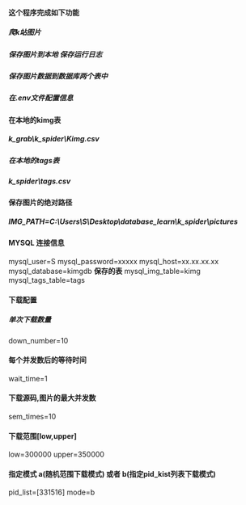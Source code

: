 #### 这个程序完成如下功能
##### 爬k站图片
##### 保存图片到本地 保存运行日志
##### 保存图片数据到数据库两个表中
##### 在.env文件配置信息

#### 在本地的kimg表
##### k_grab\k_spider\Kimg.csv
##### 在本地的tags表
##### k_spider\tags.csv

#### 保存图片的绝对路径
##### IMG_PATH=C:\Users\S\Desktop\database_learn\k_spider\pictures

#### MYSQL 连接信息
mysql_user=S
mysql_password=xxxxx
mysql_host=xx.xx.xx.xx
mysql_database=kimgdb
**保存的表**
mysql_img_table=kimg 
mysql_tags_table=tags

#### 下载配置
##### 单次下载数量
down_number=10
#### 每个并发数后的等待时间
wait_time=1
#### 下载源码,图片的最大并发数
sem_times=10
#### 下载范围[low,upper]
low=300000
upper=350000
#### 指定模式 a(随机范围下载模式) 或者 b(指定pid_kist列表下载模式) 
pid_list=[331516]
mode=b

